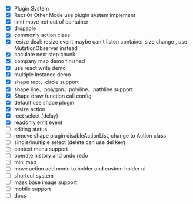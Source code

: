 - [x] Plugin System
- [x] Rect Or Other Mode use plugin system implement
- [x] limit move not out of container
- [x] dropable
- [x] commonly action class
- [x] resize deal: resize event maybe can't listen container size change , use MutationObserver instead
- [x] caculate next step chunk
- [x] company map demo finished
- [x] use react write demo
- [x] multiple instance demo
- [x] shape rect、circle support
- [x] shape line、polygon、polyline、pathline support
- [x] Shape draw function call config
- [x] default use shape plugin
- [x] resize action
- [x] rect select (delay)
- [x] readonly emit event
- [ ] editing status
- [ ] remove shape plugin disableActionList, change to Action class
- [ ] single/multiple select (delete can use del key)
- [ ] context menu support
- [ ] operate history and undo redo
- [ ] mini map
- [ ] move action add mode to holder and custom holder ui
- [ ] shortcut system
- [ ] mask base image support
- [ ] mobile support
- [ ] docs
